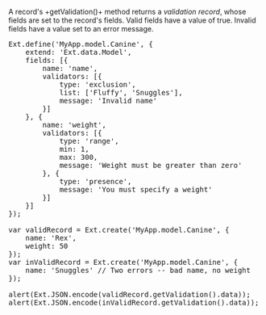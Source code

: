 A record's +getValidation()+ method returns a *validation record*, whose fields
are set to the record's fields. Valid fields have a value of true. Invalid fields
have a value set to an error message.

<pre class="runnable">Ext.define('MyApp.model.Canine', {
    extend: 'Ext.data.Model',
    fields: [{
        name: 'name',
        validators: [{
            type: 'exclusion',
            list: ['Fluffy', 'Snuggles'],
            message: 'Invalid name'
        }]
    }, {
        name: 'weight',
        validators: [{
            type: 'range',
            min: 1,
            max: 300,
            message: 'Weight must be greater than zero'
        }, {
            type: 'presence',
            message: 'You must specify a weight'
        }]
    }]
});

var validRecord = Ext.create('MyApp.model.Canine', {
    name: 'Rex',
    weight: 50
});
var inValidRecord = Ext.create('MyApp.model.Canine', {
    name: 'Snuggles' // Two errors -- bad name, no weight
});

alert(Ext.JSON.encode(validRecord.getValidation().data));
alert(Ext.JSON.encode(inValidRecord.getValidation().data));
</pre>


